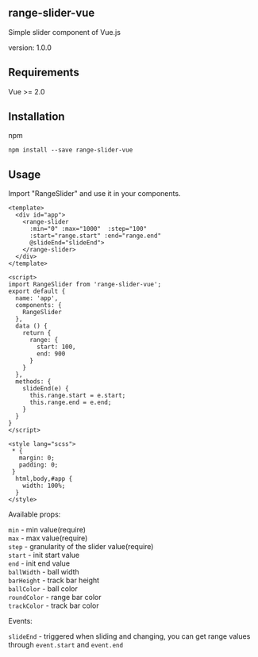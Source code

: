 ## range-slider-vue

Simple slider component of Vue.js

version: 1.0.0

## Requirements

Vue >= 2.0

## Installation

npm

```npm install --save range-slider-vue```
## Usage

Import "RangeSlider" and use it in your components.

```
<template>
  <div id="app">
    <range-slider
      :min="0" :max="1000"  :step="100"
      :start="range.start" :end="range.end"
      @slideEnd="slideEnd">
    </range-slider>
  </div>
</template>

<script>
import RangeSlider from 'range-slider-vue';
export default {
  name: 'app',
  components: {
    RangeSlider
  },
  data () {
    return {
      range: {
        start: 100,
        end: 900
      }
    }
  },
  methods: {
    slideEnd(e) {
      this.range.start = e.start;
      this.range.end = e.end;
    }
  }
}
</script>

<style lang="scss">
 * {
   margin: 0;
   padding: 0;
 }
  html,body,#app {
    width: 100%;
  }
</style>
```

Available props:

```min``` - min value(require)  
```max``` - max value(require)  
```step``` - granularity of the slider value(require)  
```start``` - init start value  
```end``` - init end value  
```ballWidth``` - ball width  
```barHeight``` - track bar height  
```ballColor``` -  ball color  
```roundColor``` - range bar color  
```trackColor``` - track bar color  

Events:

``slideEnd`` - triggered when sliding and changing, you can get range values through ``event.start`` and ``event.end``

